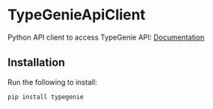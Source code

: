 # TypeGenieApiClient
Python API client to access TypeGenie API: [Documentation](http:api.typegenie.net)

## Installation
Run the following to install:

```bash
pip install typegenie
```
